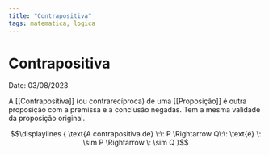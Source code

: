 ```yaml
---
title: "Contrapositiva"
tags: matematica, logica
---
```

# Contrapositiva

Date: 03/08/2023

A [[Contrapositiva]] (ou contrarecíproca) de uma [[Proposição]] é outra proposição com a premissa e a conclusão negadas. Tem a mesma validade da proposição original.

$$\displaylines {
	\text{A contrapositiva de}
	\:\: P \Rightarrow Q\:\: 
	\text{é}
	\: \sim P \Rightarrow \: \sim Q
}$$